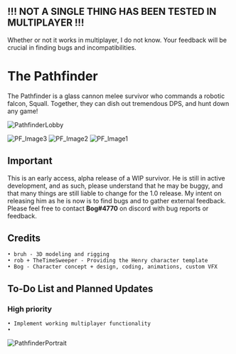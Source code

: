 ## !!! NOT A SINGLE THING HAS BEEN TESTED IN MULTIPLAYER !!!
Whether or not it works in multiplayer, I do not know. Your feedback will be crucial in finding bugs and incompatibilities.

# The Pathfinder 
The Pathfinder is a glass cannon melee survivor who commands a robotic falcon, Squall. Together, they can dish out tremendous DPS, and hunt down any game!

![PathfinderLobby](https://user-images.githubusercontent.com/55299061/181098181-2b232f5f-4e29-44f0-b39e-a46331bec9b2.png)

![PF_Image3](https://user-images.githubusercontent.com/55299061/181102681-2d86e7df-3009-4755-83aa-750fe811c9e6.png)
![PF_Image2](https://user-images.githubusercontent.com/55299061/181102712-5d287fe8-1e36-4504-b19c-397af44fa6a2.png)
![PF_Image1](https://user-images.githubusercontent.com/55299061/181102728-f211865b-aee2-4930-82af-c6302d006d23.png)

## Important
This is an early access, alpha release of a WIP survivor. He is still in active development, and as such, please understand that he may be buggy, and that many things are still liable to change for the 1.0 release. My intent on releasing him as he is now is to find bugs and to gather external feedback. Please feel free to contact **Bog#4770** on discord with bug reports or feedback.

## Credits
```
• bruh - 3D modeling and rigging
• rob + TheTimeSweeper - Providing the Henry character template
• Bog - Character concept + design, coding, animations, custom VFX
```

## To-Do List and Planned Updates
### High priority
```
• Implement working multiplayer functionality
• 
```
![PathfinderPortrait](https://user-images.githubusercontent.com/55299061/181103931-0f2a2d6a-53fd-4346-929c-1210799c735b.png)
